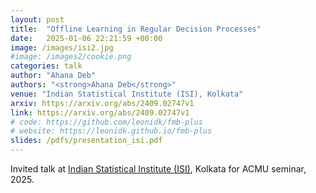 ```yaml
---
layout: post
title:  "Offline Learning in Regular Decision Processes"
date:   2025-01-06 22:21:59 +00:00
image: /images/isi2.jpg
#image: /images2/cookie.png
categories: talk
author: "Ahana Deb"
authors: "<strong>Ahana Deb</strong>"
venue: "Indian Statistical Institute (ISI), Kolkata"
arxiv: https://arxiv.org/abs/2409.02747v1
link: https://arxiv.org/abs/2409.02747v1
# code: https://github.com/leonidk/fmb-plus
# website: https://leonidk.github.io/fmb-plus
slides: /pdfs/presentation_isi.pdf
---
```

Invited talk at [Indian Statistical Institute (ISI)](https://www.isical.ac.in), Kolkata for ACMU seminar, 2025.
